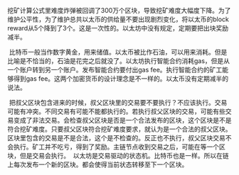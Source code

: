挖矿计算公式里难度炸弹被回调了300万个区块，导致挖矿难度大幅度下降。为了维护公平性，为了维护总共以太币的供给量不要出现剧烈变化，将以太币的block reward从5个降到了3个。这是一次性的。以太坊中没有规定，定期要把出块奖励减半。

 比特币一般当作数字黄金，用来储值。以太币被比作石油，可以用来消耗。但是比喻是不恰当的，石油是花完之后就没了。以太坊执行智能合约消耗gas，但是从一个账户转到另一个账户。发布智能合约要付出gas fee。执行智能合约的矿工能够得到gas fee。这两个加密货币的设计理念是不一样的。以太币没有定期减半的说法。

 把叔父区块包含进来的时候，叔父区块里的交易要不要执行？不应该执行。交易可能有冲突。不同交易有可能不能都执行的。若执行叔父区块的交易，可能有些交易变成了非法交易。会检查叔父区块是否是一个合法发布的区块，这个区块是不是符合挖矿难度。只要叔父区块符合挖矿难度要求，就认为是一个合法的叔父区块。区块里包含的交易是不是合法，这个是不检查的。反正也不执行，叔父区块交易不会执行。矿工并不吃亏，得到了奖励。主链节点收到交易之后，可能在等一个区块，但是交易会执行。
 以太坊是交易驱动的状态机。比特币也是一样。所以在链上每次发布一个新的区块。都会使得当前状态转移至下一个区块。
